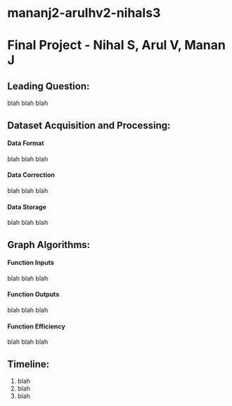 # mananj2-arulhv2-nihals3

# **Final Project - Nihal S, Arul V, Manan J**

## **Leading Question:**
blah blah blah

## **Dataset Acquisition and Processing:**
#### Data Format
blah blah blah

#### Data Correction
blah blah blah

#### Data Storage
blah blah blah

## **Graph Algorithms:**

#### Function Inputs
blah blah blah

#### Function Outputs
blah blah blah

#### Function Efficiency
blah blah blah

## **Timeline:**
1. blah
2. blah
3. blah